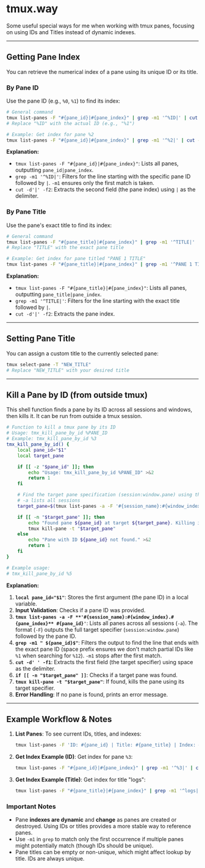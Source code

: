 # tmux.way

Some useful special ways for me when working with tmux panes, focusing on using IDs and Titles instead of dynamic indexes.

---

## Getting Pane Index

You can retrieve the numerical index of a pane using its unique ID or its title.

### By Pane ID

Use the pane ID (e.g., `%0`, `%1`) to find its index:

```sh
# General command
tmux list-panes -F "#{pane_id}|#{pane_index}" | grep -m1 '^%ID|' | cut -d'|' -f2
# Replace "%ID" with the actual ID (e.g., "%1")

# Example: Get index for pane %2
tmux list-panes -F "#{pane_id}|#{pane_index}" | grep -m1 '^%2|' | cut -d'|' -f2
```

**Explanation:**

- `tmux list-panes -F "#{pane_id}|#{pane_index}"`: Lists all panes, outputting `pane_id|pane_index`.
- `grep -m1 '^%ID|'`: Filters for the line starting with the specific pane ID followed by `|`. `-m1` ensures only the first match is taken.
- `cut -d'|' -f2`: Extracts the second field (the pane index) using `|` as the delimiter.

### By Pane Title

Use the pane's exact title to find its index:

```sh
# General command
tmux list-panes -F "#{pane_title}|#{pane_index}" | grep -m1 '^TITLE|' | cut -d'|' -f2
# Replace "TITLE" with the exact pane title

# Example: Get index for pane titled "PANE 1 TITLE"
tmux list-panes -F "#{pane_title}|#{pane_index}" | grep -m1 '^PANE 1 TITLE|' | cut -d'|' -f2
```

**Explanation:**

- `tmux list-panes -F "#{pane_title}|#{pane_index}"`: Lists all panes, outputting `pane_title|pane_index`.
- `grep -m1 '^TITLE|'`: Filters for the line starting with the exact title followed by `|`.
- `cut -d'|' -f2`: Extracts the pane index.

---

## Setting Pane Title

You can assign a custom title to the currently selected pane:

```bash
tmux select-pane -T "NEW_TITLE"
# Replace "NEW_TITLE" with your desired title
```

---

## Kill a Pane by ID (from outside tmux)

This shell function finds a pane by its ID across all sessions and windows, then kills it. It can be run from outside a tmux session.

```sh
# Function to kill a tmux pane by its ID
# Usage: tmx_kill_pane_by_id %PANE_ID
# Example: tmx_kill_pane_by_id %3
tmx_kill_pane_by_id() {
    local pane_id="$1"
    local target_pane

    if [[ -z "$pane_id" ]]; then
        echo "Usage: tmx_kill_pane_by_id %PANE_ID" >&2
        return 1
    fi

    # Find the target pane specification (session:window.pane) using the pane ID
    # -a lists all sessions
    target_pane=$(tmux list-panes -a -F '#{session_name}:#{window_index}.#{pane_index} #{pane_id}' | grep -m1 " ${pane_id}$" | cut -d' ' -f1)

    if [[ -n "$target_pane" ]]; then
        echo "Found pane ${pane_id} at target ${target_pane}. Killing it..."
        tmux kill-pane -t "$target_pane"
    else
        echo "Pane with ID ${pane_id} not found." >&2
        return 1
    fi
}

# Example usage:
# tmx_kill_pane_by_id %5
```

**Explanation:**

1. **`local pane_id="$1"`**: Stores the first argument (the pane ID) in a local variable.
2. **Input Validation**: Checks if a pane ID was provided.
3. **`tmux list-panes -a -F **'#{session_name}:#{window_index}.#{pane_index}** #{pane_id}'`**: Lists all panes across all sessions (`-a`). The format (`-F`) outputs the full target specifier (`session:window.pane`) followed by the pane ID.
4. **`grep -m1 " ${pane_id}$"`**: Filters the output to find the line that ends with the exact pane ID (space prefix ensures we don't match partial IDs like `%1` when searching for `%12`). `-m1` stops after the first match.
5. **`cut -d' ' -f1`**: Extracts the first field (the target specifier) using space as the delimiter.
6. **`if [[ -n "$target_pane" ]]`**: Checks if a target pane was found.
7. **`tmux kill-pane -t "$target_pane"`**: If found, kills the pane using its target specifier.
8. **Error Handling**: If no pane is found, prints an error message.

---

## Example Workflow & Notes

1. **List Panes**: To see current IDs, titles, and indexes:

    ```bash
    tmux list-panes -F 'ID: #{pane_id} | Title: #{pane_title} | Index: #{pane_index}'
    ```

2. **Get Index Example (ID)**: Get index for pane `%3`:

    ```bash
    tmux list-panes -F "#{pane_id}|#{pane_index}" | grep -m1 '^%3|' | cut -d'|' -f2
    ```

3. **Get Index Example (Title)**: Get index for title "logs":

    ```bash
    tmux list-panes -F "#{pane_title}|#{pane_index}" | grep -m1 '^logs|' | cut -d'|' -f2
    ```

### Important Notes

- Pane **indexes are dynamic** and **change** as panes are created or destroyed. Using IDs or titles provides a more stable way to reference panes.
- Use `-m1` in `grep` to match only the first occurrence if multiple panes might potentially match (though IDs should be unique).
- Pane titles can be empty or non-unique, which might affect lookup by title. IDs are always unique.

